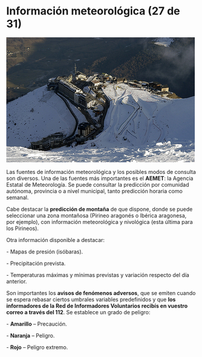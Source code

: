 # Información meteorológica (27 de 31)

![Nevada](img/7995242426_1e5c818f1e.jpg)

Las fuentes de información meteorológica y los posibles modos de consulta son diversos. Una de las fuentes más importantes es el **AEMET**: la Agencia Estatal de Meteorología. Se puede consultar la predicción por comunidad autónoma, provincia o a nivel municipal, tanto predicción horaria como semanal.

Cabe destacar la **predicción de montaña** de que dispone, donde se puede seleccionar una zona montañosa (Pirineo aragonés o Ibérica aragonesa, por ejemplo), con información meteorológica y nivológica (esta última para los Pirineos).

Otra información disponible a destacar:

\- Mapas de presión (isóbaras).

\- Precipitación prevista.

\- Temperaturas máximas y mínimas previstas y variación respecto del día anterior.  

Son importantes los **avisos de fenómenos adversos**, que se emiten cuando se espera rebasar ciertos umbrales variables predefinidos y que **los informadores de la Red de Informadores Voluntarios recibís en vuestro correo a través del 112**. Se establece un grado de peligro:

\- **Amarillo** – Precaución.

\- **Naranja** – Peligro.

\- **Rojo** – Peligro extremo.



